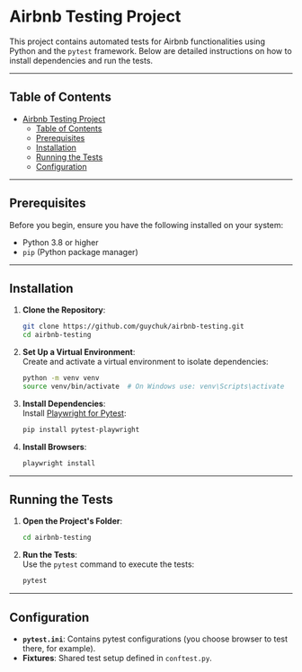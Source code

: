 # Airbnb Testing Project

This project contains automated tests for Airbnb functionalities using Python and the `pytest` framework. Below are detailed instructions on how to install dependencies and run the tests.

---

## Table of Contents
- [Airbnb Testing Project](#airbnb-testing-project)
  - [Table of Contents](#table-of-contents)
  - [Prerequisites](#prerequisites)
  - [Installation](#installation)
  - [Running the Tests](#running-the-tests)
  - [Configuration](#configuration)

---

## Prerequisites

Before you begin, ensure you have the following installed on your system:
- Python 3.8 or higher
- `pip` (Python package manager)

---

## Installation

1. **Clone the Repository**:  
    ```bash
    git clone https://github.com/guychuk/airbnb-testing.git
    cd airbnb-testing
    ```

2. **Set Up a Virtual Environment**:  
    Create and activate a virtual environment to isolate dependencies:
    ```bash
    python -m venv venv
    source venv/bin/activate  # On Windows use: venv\Scripts\activate
    ```

3. **Install Dependencies**:  
    Install [Playwright for Pytest](https://playwright.dev/python/docs/intro):
    ```bash
    pip install pytest-playwright
    ```

4. **Install Browsers**:  
    ```bash
    playwright install
    ```

---

## Running the Tests

1. **Open the Project's Folder**:
   ```bash
   cd airbnb-testing
   ```

2. **Run the Tests**:  
    Use the `pytest` command to execute the tests:
    ```bash
    pytest
    ```
---

## Configuration

- **`pytest.ini`**: Contains pytest configurations (you choose browser to test there, for example).
- **Fixtures**: Shared test setup defined in `conftest.py`.
